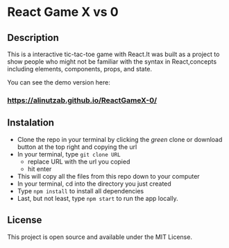 # React Game X vs 0

## Description
This is a interactive tic-tac-toe game with React.It was built as a project to show people who might not be familiar with the syntax in React,concepts including elements, components, props, and state.

You can see the demo version here:
### https://alinutzab.github.io/ReactGameX-0/

## Instalation
- Clone the repo in your terminal by clicking the _green_ clone or download button at the top right and copying the url
- In your terminal, type ```git clone URL```
  - replace URL with the url you copied
  - hit enter
- This will copy all the files from this repo down to your computer
- In your terminal, cd into the directory you just created
- Type ```npm install``` to install all dependencies
- Last, but not least, type ```npm start``` to run the app locally.

## License
This project is open source and available under the MIT License.
